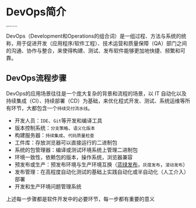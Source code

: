 # DevOps简介

<img src="../assets/devops-process.png" alt="devops-process" style="zoom: 25%;" />

DevOps（Development和Operations的组合词）是一组过程、方法与系统的统称，用于促进开发（应用程序/软件工程）、技术运营和质量保障（QA）部门之间的沟通、协作与整合，来使得构建、测试、发布软件能够更加地快捷、频繁和可靠。



## DevOps流程步骤

DevOps的应用场景往往是一个庞大复杂的背景和流程的场景，以 IT 自动化以及持续集成（CI）、持续部署（CD）为基础，来优化程式开发、测试、系统运维等所有环节，大都包含一个`持续交付流水线`。

- 开发人员：`IDE`、`Git`等开发和编译工具
- 版本控制系统：`分支策略`、`语义化版本`
- 构建服务器：`持续集成`、`代码质量检查`
- 工件库：存放浏览器可以直接运行的二进制包
- 系统的包管理器：编译或测试环境系统上管理二进制包
- 环境一致性，依赖包的版本，操作系统，浏览器兼容
- 预发布或生产：预发布环境与生产环境互换（[蓝绿发布](https://www.cnblogs.com/nulige/articles/10929182.html)，`灰度发布`，`滚动发布`）
- 发布管理：在高程度自动化测试的基础上实践自动化或半自动化（人工介入）部署
- 开发和生产环境问题管理系统

上述每一步骤都是软件开发中的必要环节，每一步都有重要的意义









































